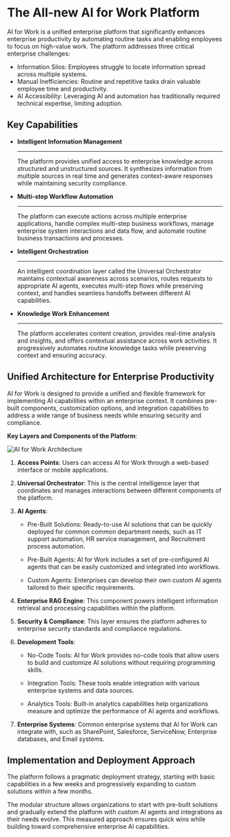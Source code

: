 # The All-new AI for Work Platform
AI for Work is a unified enterprise platform that significantly enhances enterprise productivity by automating routine tasks and enabling employees to focus on high-value work. The platform addresses three critical enterprise challenges:

* Information Silos: Employees struggle to locate information spread across multiple systems.
* Manual Inefficiencies: Routine and repetitive tasks drain valuable employee time and productivity.
* AI Accessibility: Leveraging AI and automation has traditionally required technical expertise, limiting adoption.

## Key Capabilities

<div class="grid cards" markdown>

-   __Intelligent Information Management__

    ---

    The platform provides unified access to enterprise knowledge across structured and unstructured sources. It synthesizes information from multiple sources in real time and generates context-aware responses while maintaining security compliance.  

-   __Multi-step Workflow Automation__

    ---

    The platform can execute actions across multiple enterprise applications, handle complex multi-step business workflows, manage enterprise system interactions and data flow, and automate routine business transactions and processes.

-   __Intelligent Orchestration__

    ---
    
    An intelligent coordination layer called the Universal Orchestrator maintains contextual awareness across scenarios, routes requests to appropriate AI agents, executes multi-step flows while preserving context, and handles seamless handoffs between different AI capabilities.

-   __Knowledge Work Enhancement__

    ---
    
    The platform accelerates content creation, provides real-time analysis and insights, and offers contextual assistance across work activities. It progressively automates routine knowledge tasks while preserving context and ensuring accuracy.

</div>

## Unified Architecture for Enterprise Productivity
AI for Work is designed to provide a unified and flexible framework for implementing AI capabilities within an enterprise context. It combines pre-built components, customization options, and integration capabilities to address a wide range of business needs while ensuring security and compliance.

**Key Layers and Components of the Platform**:

<img src="../images/ai-for-work-architecture-diagram.svg" alt="AI for Work Architecture" title="AI for Work Architecture" style="border: 0px solid gray; zoom:100%;">

1. **Access Points**: Users can access AI for Work through a web-based interface or mobile applications.   
    
2. **Universal Orchestrator**: This is the central intelligence layer that coordinates and manages interactions between different components of the platform.    
    
3. **AI Agents**:

    * Pre-Built Solutions: Ready-to-use AI solutions that can be quickly deployed for common common department needs, such as IT support automation, HR service management, and Recruitment process automation.
    
    * Pre-Built Agents: AI for Work includes a set of pre-configured AI agents that can be easily customized and integrated into workflows.
    
    * Custom Agents: Enterprises can develop their own custom AI agents tailored to their specific requirements.       

4. **Enterprise RAG Engine**: This component powers intelligent information retrieval and processing capabilities within the platform.
        
5. **Security & Compliance**: This layer ensures the platform adheres to enterprise security standards and compliance regulations.  
    
6. **Development Tools**: 

    * No-Code Tools: AI for Work provides no-code tools that allow users to build and customize AI solutions without requiring programming skills.
    
    * Integration Tools: These tools enable integration with various enterprise systems and data sources.
    
    * Analytics Tools: Built-in analytics capabilities help organizations measure and optimize the performance of AI agents and workflows.   

7. **Enterprise Systems**: Common enterprise systems that AI for Work can integrate with, such as SharePoint, Salesforce, ServiceNow, Enterprise databases, and Email systems.

## Implementation and Deployment Approach
The platform follows a pragmatic deployment strategy, starting with basic capabilities in a few weeks and progressively expanding to custom solutions within a few months. 

The modular structure allows organizations to start with pre-built solutions and gradually extend the platform with custom AI agents and integrations as their needs evolve. This measured approach ensures quick wins while building toward comprehensive enterprise AI capabilities.
